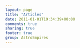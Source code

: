```yaml
---
layout: page
title: "Articles"
date: 2011-01-01T19:34:39+00:00
comments: true
sharing: true
footer: true
group: AstroEmpires
---
```







